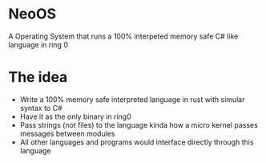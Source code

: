 # NeoOS
A Operating System that runs a 100% interpeted memory safe C# like language in ring 0

# The idea
- Write a 100% memory safe interpreted language in rust with simular syntax to C#
- Have it as the only binary in ring0
- Pass strings (not files) to the language kinda how a micro kernel passes messages between modules
- All other languages and programs would interface directly through this language
